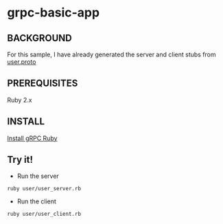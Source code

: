 # grpc-basic-app

BACKGROUND
----------------
For this sample, I have already generated the server and client stubs from [user.proto](https://github.com/surabhiojha12/grpc-basic-app/blob/main/protos/user.proto)

PREREQUISITES
--------------
Ruby 2.x 

INSTALL
---------
[Install gRPC Ruby](https://github.com/grpc/grpc/tree/v1.50.0/src/ruby#installation)

Try it!
---------
* Run the server
```
ruby user/user_server.rb
```
* Run the client
```
ruby user/user_client.rb
```
